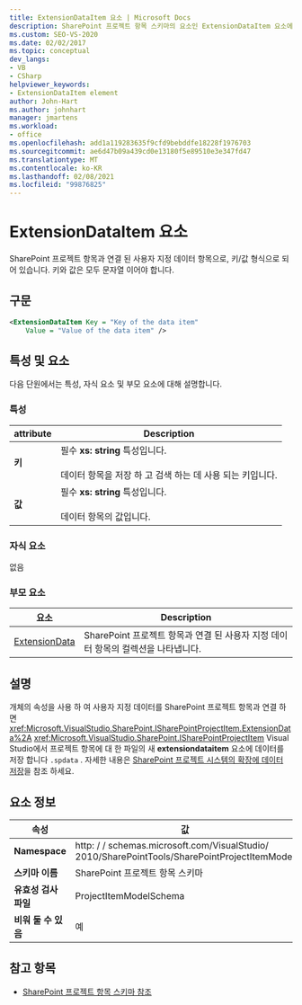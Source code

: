 ```yaml
---
title: ExtensionDataItem 요소 | Microsoft Docs
description: SharePoint 프로젝트 항목 스키마의 요소인 ExtensionDataItem 요소에 대 한 참조 정보를 봅니다.
ms.custom: SEO-VS-2020
ms.date: 02/02/2017
ms.topic: conceptual
dev_langs:
- VB
- CSharp
helpviewer_keywords:
- ExtensionDataItem element
author: John-Hart
ms.author: johnhart
manager: jmartens
ms.workload:
- office
ms.openlocfilehash: add1a119283635f9cfd9bebddfe18228f1976703
ms.sourcegitcommit: ae6d47b09a439cd0e13180f5e89510e3e347fd47
ms.translationtype: MT
ms.contentlocale: ko-KR
ms.lasthandoff: 02/08/2021
ms.locfileid: "99876825"
---
```

# <a name="extensiondataitem-element"></a>ExtensionDataItem 요소
  SharePoint 프로젝트 항목과 연결 된 사용자 지정 데이터 항목으로, 키/값 형식으로 되어 있습니다. 키와 값은 모두 문자열 이어야 합니다.

## <a name="syntax"></a>구문

```xml
<ExtensionDataItem Key = "Key of the data item"
    Value = "Value of the data item" />
```

## <a name="attributes-and-elements"></a>특성 및 요소
 다음 단원에서는 특성, 자식 요소 및 부모 요소에 대해 설명합니다.

### <a name="attributes"></a>특성

|attribute|Description|
|---------------|-----------------|
|**키**|필수 **xs: string** 특성입니다.<br /><br /> 데이터 항목을 저장 하 고 검색 하는 데 사용 되는 키입니다.|
|**값**|필수 **xs: string** 특성입니다.<br /><br /> 데이터 항목의 값입니다.|

### <a name="child-elements"></a>자식 요소
 없음

### <a name="parent-elements"></a>부모 요소

|요소|Description|
|-------------|-----------------|
|[ExtensionData](../sharepoint/extensiondata-element.md)|SharePoint 프로젝트 항목과 연결 된 사용자 지정 데이터 항목의 컬렉션을 나타냅니다.|

## <a name="remarks"></a>설명
 개체의 속성을 사용 하 여 사용자 지정 데이터를 SharePoint 프로젝트 항목과 연결 하면 <xref:Microsoft.VisualStudio.SharePoint.ISharePointProjectItem.ExtensionData%2A> <xref:Microsoft.VisualStudio.SharePoint.ISharePointProjectItem> Visual Studio에서 프로젝트 항목에 대 한 파일의 새 **extensiondataitem** 요소에 데이터를 저장 합니다 `.spdata` . 자세한 내용은 [SharePoint 프로젝트 시스템의 확장에 데이터 저장](../sharepoint/saving-data-in-extensions-of-the-sharepoint-project-system.md)을 참조 하세요.

## <a name="element-information"></a>요소 정보

|속성|값|
|-|-|
|**Namespace**|http: \/ \/ schemas.microsoft.com/VisualStudio/<br>2010/SharePointTools/SharePointProjectItemModel|
|**스키마 이름**|SharePoint 프로젝트 항목 스키마|
|**유효성 검사 파일**|ProjectItemModelSchema|
|**비워 둘 수 있음**|예|

## <a name="see-also"></a>참고 항목
- [SharePoint 프로젝트 항목 스키마 참조](../sharepoint/sharepoint-project-item-schema-reference.md)
